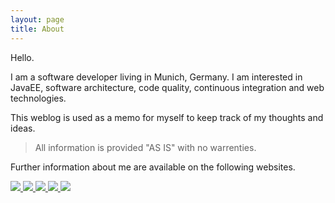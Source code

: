 ```yaml
---
layout: page
title: About
---
```


Hello.

I am a software developer living in Munich, Germany. I am interested in JavaEE, software architecture, code quality, continuous integration and web technologies. 

This weblog is used as a memo for myself to keep track of my thoughts and ideas.

> All information is provided "AS IS" with no warrenties.

Further information about me are available on the following websites.

<a href="https://github.com/simdevmon" target="_blank" class="imagelink">
<img src="../img/github.svg" class="socialImage"/>
</a>
<a href="https://stackoverflow.com/users/5764152/simdevmon" target="_blank" class="imagelink">
<img src="../img/stackoverflow.svg" class="socialImage"/>
</a>
<a href="https://twitter.com/simdevmon" target="_blank" class="imagelink">
<img src="../img/twitter.svg" class="socialImage"/>
</a>
<a href="https://www.facebook.com/simon.narkprasert" target="_blank" class="imagelink">
<img src="../img/facebook.svg" class="socialImage"/>
</a>
<a href="https://www.xing.com/profile/Simon_Narkprasert" target="_blank" class="imagelink">
<img src="../img/xing.svg" class="socialImage"/>
</a>